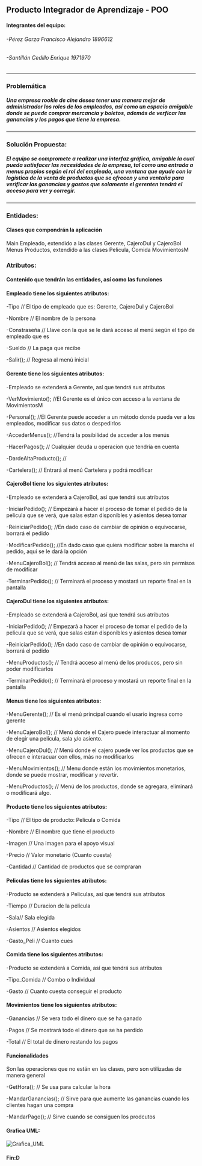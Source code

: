 ## Producto Integrador de Aprendizaje - POO
#### Integrantes del equipo: 
###### -Pérez Garza Francisco Alejandro 1896612
###### -Santillán Cedillo Enrique 1971970


------------

### **Problemática** 
##### Una empresa rookie de cine desea tener una manera mejor de administrador los roles de los empleados, así como un espacio amigable donde se puede comprar mercancía y boletos, además de verficar las ganancias y los pagos que tiene la empresa.
------------

### Solución Propuesta:
 
##### El equipo se compromete a realizar una interfaz gráfica, amigable la cual pueda satisfacer las necesidades de la empresa, tal como una entrada a menus propios según el rol del empleado, una ventana que ayude con la logística de la venta de productos que se ofrecen y una ventaña para verificar las ganancias y gastos que solamente el gerenten tendrá el acceso para ver y corregir.
------------

### Entidades: 
#### Clases que compondrán la aplicación
Main
Empleado, extendido a las clases Gerente, CajeroDul y CajeroBol 
Menus
Productos, extendido a las clases Pelicula, Comida
MovimientosM

### Atributos: 
#### Contenido que tendrán las entidades, así como las funciones 
#### **Empleado** tiene los siguientes atributos: 
  
  -Tipo // El tipo de empleado que es: Gerente, CajeroDul y CajeroBol
  
  -Nombre // El nombre de la persona
  
  -Constraseña // Llave con la que se le dará acceso al menú según el tipo de empleado que es
  
  -Sueldo // La paga que recibe
  
  -Salir(); // Regresa al menú inicial
  
#### **Gerente** tiene los siguientes atributos:
-Empleado se extenderá a Gerente, así que tendrá sus atributos
  
  -VerMovimiento(); //El Gerente es el único con acceso a la ventana de MovimientosM
  
  -Personal(); //El Gerente puede acceder a un método donde pueda ver a los empleados, modificar sus datos o despedirlos
  
  -AccederMenus(); //Tendrá la posibilidad de acceder a los menús
  
  -HacerPagos(); // Cualquier deuda u operacion que tendría en cuenta
  
  -DardeAltaProducto(); // 
  
  -Cartelera(); // Entrará al menú Cartelera y podrá modificar 
  
#### **CajeroBol** tiene los siguientes atributos: 
  
  -Empleado se extenderá a CajeroBol, así que tendrá sus atributos 
  
  -IniciarPedido(); // Empezará a hacer el proceso de tomar el pedido de la pelicula que se verá, que salas estan disponibles y asientos desea tomar 
  
  -ReiniciarPedido(); //En dado caso de cambiar de opinión o equivocarse, borrará el pedido 
  
  -ModificarPedido(); //En dado caso que quiera modificar sobre la marcha el pedido, aquí se le dará la opción
  
  -MenuCajeroBol(); // Tendrá acceso al menú de las salas, pero sin permisos de modificar
  
  -TerminarPedido(); // Terminará el proceso y mostará un reporte final en la pantalla 
  
#### **CajeroDul** tiene los siguientes atributos: 
  
  -Empleado se extenderá a CajeroBol, así que tendrá sus atributos
  
  -IniciarPedido(); // Empezará a hacer el proceso de tomar el pedido de la pelicula que se verá, que salas estan disponibles y asientos desea tomar
  
  -ReiniciarPedido(); //En dado caso de cambiar de opinión o equivocarse, borrará el pedido
  
  -MenuProductos(); // Tendrá acceso al menú de los producos, pero sin poder modificarlos
  
  -TerminarPedido(); // Terminará el proceso y mostará un reporte final en la pantalla
  
 #### **Menus** tiene los siguientes atributos: 
 
 -MenuGerente(); // Es el menú principal cuando el usario ingresa como gerente
 
 -MenuCajeroBol(); //  Menú donde el Cajero puede interactuar al momento de elegir una película, sala y/o asiento.
 
 -MenuCajeroDul(); // Menú donde el cajero puede ver los productos que se ofrecen e interacuar con ellos, más no modificarlos
 
 -MenuMovimientos(); // Menu donde están los movimientos monetarios, donde se puede mostrar, modificar y revertir.
 
 -MenuProductos(); // Menú de los productos, donde se agregara, eliminará
 o modificará algo.
 
 #### **Producto** tiene los siguientes atributos: 
  
  -Tipo // El tipo de producto: Pelicula o Comida
  
  -Nombre // El nombre que tiene el producto
  
  -Imagen // Una imagen para el apoyo visual
  
  -Precio // Valor monetario (Cuanto cuesta)
  
  -Cantidad // Cantidad de productos que se compraran 
  
   #### **Peliculas** tiene los siguientes atributos: 
  -Producto se extenderá a Peliculas, así que tendrá sus atributos
  
  -Tiempo // Duracion de la película
  
  -Sala// Sala elegida
  
  -Asientos // Asientos elegidos 
  
  -Gasto_Peli // Cuanto cues
  
   #### **Comida** tiene los siguientes atributos: 
   -Producto se extenderá a Comida, así que tendrá sus atributos
   
  -Tipo_Comida // Combo o Individual
  
  -Gasto // Cuanto cuesta conseguir el producto
  
   #### **Movimientos** tiene los siguientes atributos: 
  
  -Ganancias // Se vera todo el dinero que se ha ganado
  
  -Pagos // Se mostrará todo el dinero que se ha perdido
  
  -Total // El total de dinero restando los pagos
  
  #### **Funcionalidades**
   Son las operaciones que no están en las clases, pero son utilizadas de manera general
   
   -GetHora(); // Se usa para calcular la hora
   
   -MandarGanancias(); // Sirve para que aumente las ganancias cuando los clientes hagan una compra
   
   -MandarPago(); // Sirve cuando se consiguen los prodcutos
   
   #### **Grafica UML**: 

![Grafica_UML](https://user-images.githubusercontent.com/89920305/131930294-af52c57b-5516-42ec-81d0-439b0bf01b89.jpg)

   
  
#### Fin:D
